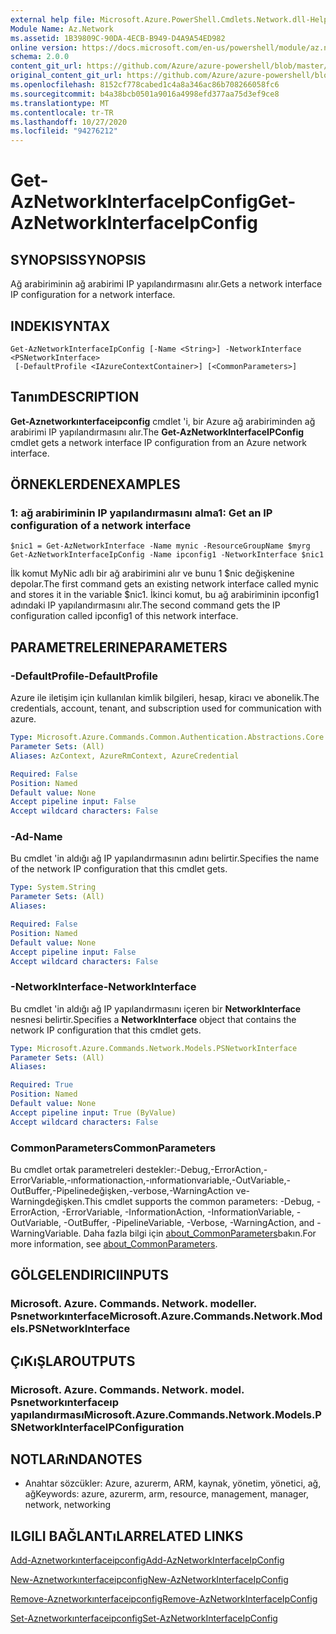 ```yaml
---
external help file: Microsoft.Azure.PowerShell.Cmdlets.Network.dll-Help.xml
Module Name: Az.Network
ms.assetid: 1B39809C-90DA-4ECB-B949-D4A9A54ED982
online version: https://docs.microsoft.com/en-us/powershell/module/az.network/get-aznetworkinterfaceipconfig
schema: 2.0.0
content_git_url: https://github.com/Azure/azure-powershell/blob/master/src/Network/Network/help/Get-AzNetworkInterfaceIpConfig.md
original_content_git_url: https://github.com/Azure/azure-powershell/blob/master/src/Network/Network/help/Get-AzNetworkInterfaceIpConfig.md
ms.openlocfilehash: 8152cf778cabed1c4a8a346ac86b708266058fc6
ms.sourcegitcommit: b4a38bcb0501a9016a4998efd377aa75d3ef9ce8
ms.translationtype: MT
ms.contentlocale: tr-TR
ms.lasthandoff: 10/27/2020
ms.locfileid: "94276212"
---
```

# <span data-ttu-id="5dd35-101">Get-AzNetworkInterfaceIpConfig</span><span class="sxs-lookup"><span data-stu-id="5dd35-101">Get-AzNetworkInterfaceIpConfig</span></span>

## <span data-ttu-id="5dd35-102">SYNOPSIS</span><span class="sxs-lookup"><span data-stu-id="5dd35-102">SYNOPSIS</span></span>
<span data-ttu-id="5dd35-103">Ağ arabiriminin ağ arabirimi IP yapılandırmasını alır.</span><span class="sxs-lookup"><span data-stu-id="5dd35-103">Gets a network interface IP configuration for a network interface.</span></span>

## <span data-ttu-id="5dd35-104">INDEKI</span><span class="sxs-lookup"><span data-stu-id="5dd35-104">SYNTAX</span></span>

```
Get-AzNetworkInterfaceIpConfig [-Name <String>] -NetworkInterface <PSNetworkInterface>
 [-DefaultProfile <IAzureContextContainer>] [<CommonParameters>]
```

## <span data-ttu-id="5dd35-105">Tanım</span><span class="sxs-lookup"><span data-stu-id="5dd35-105">DESCRIPTION</span></span>
<span data-ttu-id="5dd35-106">**Get-Aznetworkınterfaceipconfig** cmdlet 'i, bir Azure ağ arabiriminden ağ arabirimi IP yapılandırmasını alır.</span><span class="sxs-lookup"><span data-stu-id="5dd35-106">The **Get-AzNetworkInterfaceIPConfig** cmdlet gets a network interface IP configuration from an Azure network interface.</span></span>

## <span data-ttu-id="5dd35-107">ÖRNEKLERDEN</span><span class="sxs-lookup"><span data-stu-id="5dd35-107">EXAMPLES</span></span>

### <span data-ttu-id="5dd35-108">1: ağ arabiriminin IP yapılandırmasını alma</span><span class="sxs-lookup"><span data-stu-id="5dd35-108">1: Get an IP configuration of a network interface</span></span>
```
$nic1 = Get-AzNetworkInterface -Name mynic -ResourceGroupName $myrg
Get-AzNetworkInterfaceIpConfig -Name ipconfig1 -NetworkInterface $nic1
```

<span data-ttu-id="5dd35-109">İlk komut MyNic adlı bir ağ arabirimini alır ve bunu 1 $nic değişkenine depolar.</span><span class="sxs-lookup"><span data-stu-id="5dd35-109">The first command gets an existing network interface called mynic and stores it in the variable $nic1.</span></span> <span data-ttu-id="5dd35-110">İkinci komut, bu ağ arabiriminin ipconfig1 adındaki IP yapılandırmasını alır.</span><span class="sxs-lookup"><span data-stu-id="5dd35-110">The second command gets the IP configuration called ipconfig1 of this network interface.</span></span>
    

## <span data-ttu-id="5dd35-111">PARAMETRELERINE</span><span class="sxs-lookup"><span data-stu-id="5dd35-111">PARAMETERS</span></span>

### <span data-ttu-id="5dd35-112">-DefaultProfile</span><span class="sxs-lookup"><span data-stu-id="5dd35-112">-DefaultProfile</span></span>
<span data-ttu-id="5dd35-113">Azure ile iletişim için kullanılan kimlik bilgileri, hesap, kiracı ve abonelik.</span><span class="sxs-lookup"><span data-stu-id="5dd35-113">The credentials, account, tenant, and subscription used for communication with azure.</span></span>

```yaml
Type: Microsoft.Azure.Commands.Common.Authentication.Abstractions.Core.IAzureContextContainer
Parameter Sets: (All)
Aliases: AzContext, AzureRmContext, AzureCredential

Required: False
Position: Named
Default value: None
Accept pipeline input: False
Accept wildcard characters: False
```

### <span data-ttu-id="5dd35-114">-Ad</span><span class="sxs-lookup"><span data-stu-id="5dd35-114">-Name</span></span>
<span data-ttu-id="5dd35-115">Bu cmdlet 'in aldığı ağ IP yapılandırmasının adını belirtir.</span><span class="sxs-lookup"><span data-stu-id="5dd35-115">Specifies the name of the network IP configuration that this cmdlet gets.</span></span>

```yaml
Type: System.String
Parameter Sets: (All)
Aliases:

Required: False
Position: Named
Default value: None
Accept pipeline input: False
Accept wildcard characters: False
```

### <span data-ttu-id="5dd35-116">-NetworkInterface</span><span class="sxs-lookup"><span data-stu-id="5dd35-116">-NetworkInterface</span></span>
<span data-ttu-id="5dd35-117">Bu cmdlet 'in aldığı ağ IP yapılandırmasını içeren bir **NetworkInterface** nesnesi belirtir.</span><span class="sxs-lookup"><span data-stu-id="5dd35-117">Specifies a **NetworkInterface** object that contains the network IP configuration that this cmdlet gets.</span></span>

```yaml
Type: Microsoft.Azure.Commands.Network.Models.PSNetworkInterface
Parameter Sets: (All)
Aliases:

Required: True
Position: Named
Default value: None
Accept pipeline input: True (ByValue)
Accept wildcard characters: False
```

### <span data-ttu-id="5dd35-118">CommonParameters</span><span class="sxs-lookup"><span data-stu-id="5dd35-118">CommonParameters</span></span>
<span data-ttu-id="5dd35-119">Bu cmdlet ortak parametreleri destekler:-Debug,-ErrorAction,-ErrorVariable,-ınformationaction,-ınformationvariable,-OutVariable,-OutBuffer,-Pipelinedeğişken,-verbose,-WarningAction ve-Warningdeğişken.</span><span class="sxs-lookup"><span data-stu-id="5dd35-119">This cmdlet supports the common parameters: -Debug, -ErrorAction, -ErrorVariable, -InformationAction, -InformationVariable, -OutVariable, -OutBuffer, -PipelineVariable, -Verbose, -WarningAction, and -WarningVariable.</span></span> <span data-ttu-id="5dd35-120">Daha fazla bilgi için [about_CommonParameters](http://go.microsoft.com/fwlink/?LinkID=113216)bakın.</span><span class="sxs-lookup"><span data-stu-id="5dd35-120">For more information, see [about_CommonParameters](http://go.microsoft.com/fwlink/?LinkID=113216).</span></span>

## <span data-ttu-id="5dd35-121">GÖLGELENDIRICI</span><span class="sxs-lookup"><span data-stu-id="5dd35-121">INPUTS</span></span>

### <span data-ttu-id="5dd35-122">Microsoft. Azure. Commands. Network. modeller. Psnetworkınterface</span><span class="sxs-lookup"><span data-stu-id="5dd35-122">Microsoft.Azure.Commands.Network.Models.PSNetworkInterface</span></span>

## <span data-ttu-id="5dd35-123">ÇıKıŞLAR</span><span class="sxs-lookup"><span data-stu-id="5dd35-123">OUTPUTS</span></span>

### <span data-ttu-id="5dd35-124">Microsoft. Azure. Commands. Network. model. Psnetworkınterfaceıp yapılandırması</span><span class="sxs-lookup"><span data-stu-id="5dd35-124">Microsoft.Azure.Commands.Network.Models.PSNetworkInterfaceIPConfiguration</span></span>

## <span data-ttu-id="5dd35-125">NOTLARıNDA</span><span class="sxs-lookup"><span data-stu-id="5dd35-125">NOTES</span></span>
* <span data-ttu-id="5dd35-126">Anahtar sözcükler: Azure, azurerm, ARM, kaynak, yönetim, yönetici, ağ, ağ</span><span class="sxs-lookup"><span data-stu-id="5dd35-126">Keywords: azure, azurerm, arm, resource, management, manager, network, networking</span></span>

## <span data-ttu-id="5dd35-127">ILGILI BAĞLANTıLAR</span><span class="sxs-lookup"><span data-stu-id="5dd35-127">RELATED LINKS</span></span>

[<span data-ttu-id="5dd35-128">Add-Aznetworkınterfaceipconfig</span><span class="sxs-lookup"><span data-stu-id="5dd35-128">Add-AzNetworkInterfaceIpConfig</span></span>](./Add-AzNetworkInterfaceIpConfig.md)

[<span data-ttu-id="5dd35-129">New-Aznetworkınterfaceipconfig</span><span class="sxs-lookup"><span data-stu-id="5dd35-129">New-AzNetworkInterfaceIpConfig</span></span>](./New-AzNetworkInterfaceIpConfig.md)

[<span data-ttu-id="5dd35-130">Remove-Aznetworkınterfaceipconfig</span><span class="sxs-lookup"><span data-stu-id="5dd35-130">Remove-AzNetworkInterfaceIpConfig</span></span>](./Remove-AzNetworkInterfaceIpConfig.md)

[<span data-ttu-id="5dd35-131">Set-Aznetworkınterfaceipconfig</span><span class="sxs-lookup"><span data-stu-id="5dd35-131">Set-AzNetworkInterfaceIpConfig</span></span>](./Set-AzNetworkInterfaceIpConfig.md)


